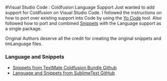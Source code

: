 #Visual Studio Code : Coldfusion Language Support
Just wanted to add support for Coldfusion on Visual Studio Code.
I followed the instructions on how to port over existing support into Code by using the [Yo Code](https://code.visualstudio.com/docs/tools/yocode) tool.
Also followed how to port and combined [Snippets](https://code.visualstudio.com/docs/customization/userdefinedsnippets) with the Language support as a single package. 

Original Authors deserve all the credit for creating the original snippets and tmLanguage files.

### Language and Snippets
* [Snippets from TextMate Coldfusion Bundle Github](https://github.com/textmate/coldfusion.tmbundle)
* [Language and Snippets from SublimeText GitHub](https://github.com/SublimeText/ColdFusion)